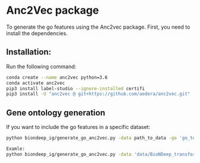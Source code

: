 # Anc2Vec package

To generate the go features using the Anc2vec package. First, you need to install the dependencies.

## Installation:

Run the following command:

```bash
conda create --name anc2vec python=3.6
conda activate anc2vec
pip3 install label-studio --ignore-installed certifi
pip3 install -U "anc2vec @ git+https://github.com/aedera/anc2vec.git"

```

## Gene ontology generation

If you want to include the go features in a specific dataset:

```bash
python biondeep_ig/generate_go_anc2vec.py -data path_to_data -go 'go_term_mf go_term_bp go_term_cc' -o data/new_data_with_go_feat.csv

Examle:
python biondeep_ig/generate_go_anc2vec.py -data 'data/BioNDeep_transformer_publicMUT_20220601_BioNDeep_transformer_v2_struc.tsv' -go 'go_term_mf go_term_bp go_term_cc' -o data/new_data_with_go_feat.csv

```
